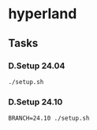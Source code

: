 # hyperland

## Tasks

### D.Setup 24.04
```
./setup.sh
```

### D.Setup 24.10
```
BRANCH=24.10 ./setup.sh
```

